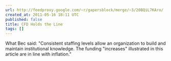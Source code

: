 ```yaml
---
url: http://feedproxy.google.com/~r/gapersblock/merge/~3/20BQiL7KAro/
created_at: 2011-05-16 18:11 UTC
published: false
title: CFD Holds the Line
tags: []
---
```


What Bec said: "Consistent staffing levels allow an organization to build and maintain institutional knowledge. The funding "increases" illustrated in this article are in line with inflation."
